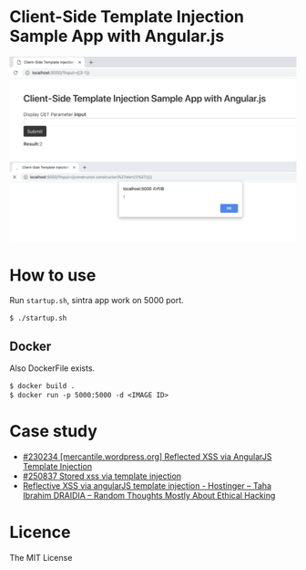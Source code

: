 # Client-Side Template Injection Sample App with Angular.js

![img](./screenshots/screenshot.png)
![img2](./screenshots/screenshot2.png)

# How to use
Run `startup.sh`, sintra app work on 5000 port.

```
$ ./startup.sh
```

## Docker
Also DockerFile exists.

```
$ docker build . 
$ docker run -p 5000:5000 -d <IMAGE ID>
```

# Case study
- [#230234 [mercantile.wordpress.org] Reflected XSS via AngularJS Template Injection](https://hackerone.com/reports/230234)
- [#250837 Stored xss via template injection](https://hackerone.com/reports/250837)
- [Reflective XSS via angularJS template injection - Hostinger – Taha Ibrahim DRAIDIA – Random Thoughts Mostly About Ethical Hacking](https://blog.ibrahimdraidia.com/xss-via-angularjs-template-injection_hostinger/)


# Licence
The MIT License